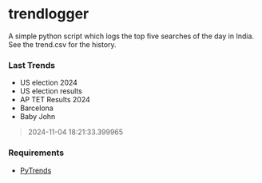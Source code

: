 # trendlogger
A simple python script which logs the top five searches of the day in India.<br>See the trend.csv for the history.<br>

<!-- Last Trends -->
### Last Trends
* US election 2024
* US election results
* AP TET Results 2024
* Barcelona
* Baby John
> 2024-11-04 18:21:33.399965

<!-- Requirements -->
### Requirements
* [PyTrends](https://github.com/dreyco676/pytrends)
